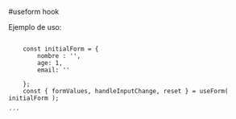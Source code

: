 #useform hook

Ejemplo de uso:

```

    const initialForm = {
        nombre : '',
        age: 1,
        email: ''

    };
    const { formValues, handleInputChange, reset } = useForm( initialForm );

´´´

